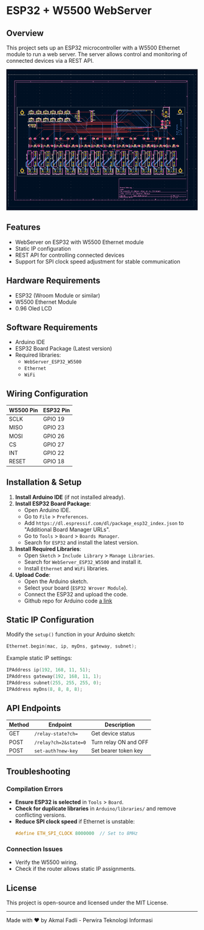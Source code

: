 # ESP32 + W5500 WebServer

## Overview
This project sets up an ESP32 microcontroller with a W5500 Ethernet module to run a web server. The server allows control and monitoring of connected devices via a REST API.

![alt text](https://github.com/akmalfadli/esp32-12ch-ssr-relay/blob/master/img/Pasted%20image.png?raw=true)
## Features
- WebServer on ESP32 with W5500 Ethernet module
- Static IP configuration
- REST API for controlling connected devices
- Support for SPI clock speed adjustment for stable communication

## Hardware Requirements
- ESP32 (Wroom Module or similar)
- W5500 Ethernet Module
- 0.96 Oled LCD

## Software Requirements
- Arduino IDE
- ESP32 Board Package (Latest version)
- Required libraries:
  - `WebServer_ESP32_W5500`
  - `Ethernet`
  - `WiFi`
  
## Wiring Configuration
| W5500 Pin | ESP32 Pin |
|-----------|----------|
| SCLK      | GPIO 19  |
| MISO      | GPIO 23  |
| MOSI      | GPIO 26  |
| CS        | GPIO 27  |
| INT       | GPIO 22  |
| RESET     | GPIO 18  |

## Installation & Setup
1. **Install Arduino IDE** (if not installed already).
2. **Install ESP32 Board Package**:
   - Open Arduino IDE.
   - Go to `File` > `Preferences`.
   - Add `https://dl.espressif.com/dl/package_esp32_index.json` to "Additional Board Manager URLs".
   - Go to `Tools` > `Board` > `Boards Manager`.
   - Search for `ESP32` and install the latest version.
3. **Install Required Libraries**:
   - Open `Sketch` > `Include Library` > `Manage Libraries`.
   - Search for `WebServer_ESP32_W5500` and install it.
   - Install `Ethernet` and `WiFi` libraries.
4. **Upload Code**:
   - Open the Arduino sketch.
   - Select your board (`ESP32 Wrover Module`).
   - Connect the ESP32 and upload the code.
   - Github repo for Arduino code [a link](https://github.com/user/repo/blob/branch/other_file.md)

## Static IP Configuration
Modify the `setup()` function in your Arduino sketch:
```cpp
Ethernet.begin(mac, ip, myDns, gateway, subnet);
```
Example static IP settings:
```cpp
IPAddress ip(192, 168, 11, 51);
IPAddress gateway(192, 168, 11, 1);
IPAddress subnet(255, 255, 255, 0);
IPAddress myDns(8, 8, 8, 8);
```

## API Endpoints
| Method | Endpoint        | Description          |
|--------|----------------|----------------------|
| GET    | `/relay-state?ch=`      | Get device status   |
| POST   | `/relay?ch=2&state=0`    | Turn relay ON and OFF      |
| POST   | `set-auth?new-key`   |Set bearer token key     |

## Troubleshooting
### Compilation Errors
- **Ensure ESP32 is selected** in `Tools` > `Board`.
- **Check for duplicate libraries** in `Arduino/libraries/` and remove conflicting versions.
- **Reduce SPI clock speed** if Ethernet is unstable:
  ```cpp
  #define ETH_SPI_CLOCK 8000000  // Set to 8MHz
  ```

### Connection Issues
- Verify the W5500 wiring.
- Check if the router allows static IP assignments.

## License
This project is open-source and licensed under the MIT License.

---
Made with ❤️ by Akmal Fadli - Perwira Teknologi Informasi

